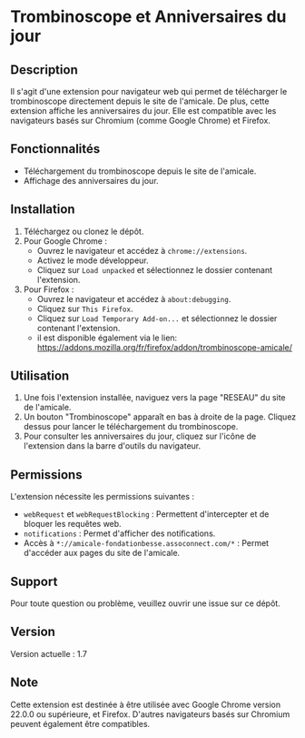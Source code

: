 # Trombinoscope et Anniversaires du jour

## Description

Il s'agit d'une extension pour navigateur web qui permet de télécharger le trombinoscope directement depuis le site de l'amicale. De plus, cette extension affiche les anniversaires du jour. Elle est compatible avec les navigateurs basés sur Chromium (comme Google Chrome) et Firefox.

## Fonctionnalités

- Téléchargement du trombinoscope depuis le site de l'amicale.
- Affichage des anniversaires du jour.

## Installation

1. Téléchargez ou clonez le dépôt.
2. Pour Google Chrome :
    - Ouvrez le navigateur et accédez à `chrome://extensions`.
    - Activez le mode développeur.
    - Cliquez sur `Load unpacked` et sélectionnez le dossier contenant l'extension.
3. Pour Firefox :
    - Ouvrez le navigateur et accédez à `about:debugging`.
    - Cliquez sur `This Firefox`.
    - Cliquez sur `Load Temporary Add-on...` et sélectionnez le dossier contenant l'extension.
    - il est disponible également via le lien: https://addons.mozilla.org/fr/firefox/addon/trombinoscope-amicale/ 

## Utilisation

1. Une fois l'extension installée, naviguez vers la page "RESEAU" du site de l'amicale.
2. Un bouton "Trombinoscope" apparaît en bas à droite de la page. Cliquez dessus pour lancer le téléchargement du trombinoscope.
3. Pour consulter les anniversaires du jour, cliquez sur l'icône de l'extension dans la barre d'outils du navigateur.

## Permissions

L'extension nécessite les permissions suivantes :

- `webRequest` et `webRequestBlocking` : Permettent d'intercepter et de bloquer les requêtes web.
- `notifications` : Permet d'afficher des notifications.
- Accès à `*://amicale-fondationbesse.assoconnect.com/*` : Permet d'accéder aux pages du site de l'amicale.

## Support

Pour toute question ou problème, veuillez ouvrir une issue sur ce dépôt.

## Version

Version actuelle : 1.7

## Note

Cette extension est destinée à être utilisée avec Google Chrome version 22.0.0 ou supérieure, et Firefox. D'autres navigateurs basés sur Chromium peuvent également être compatibles.